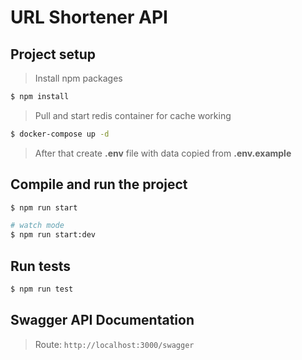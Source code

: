 # URL Shortener API

## Project setup

> Install npm packages

```bash
$ npm install
```

> Pull and start redis container for cache working

```bash
$ docker-compose up -d
```

> After that create **.env** file with data copied from **.env.example**

## Compile and run the project

```bash
$ npm run start
```

```bash
# watch mode
$ npm run start:dev
```

## Run tests

```bash
$ npm run test
```

## Swagger API Documentation

> Route: `http://localhost:3000/swagger`
